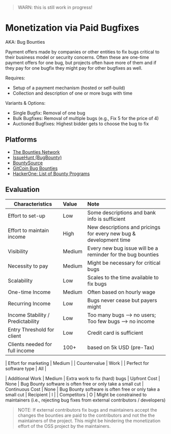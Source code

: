 > WARN: this is still work in progress!

# Monetization via Paid Bugfixes
AKA: Bug Bounties

Payment offers made by companies or other entities to fix bugs critical to their business model or security concerns.
Often these are one-time payment offers for one bug, but projects often have more of them and if they pay for one bugfix they might pay for other bugfixes as well.

Requires:
* Setup of a payment mechanism (hosted or self-build)
* Collection and description of one or more bugs with time

Variants & Options:
* Single Bugfix: Removal of one bug
* Bulk Bugfixes: Removal of multiple bugs (e.g., Fix 5 for the price of 4)
* Auctioned Bugfixes: Highest bidder gets to choose the bug to fix

## Platforms
* [The Bounties Network](https://bounties.network/)
* [IssueHunt (BugBounty)](https://bounty.issuehunt.io/)
* [BountySource](https://bountysource.com/)
* [GitCoin Bug Bounties](https://gitcoin.co/explorer/)
* [HackerOne: List of Bounty Programs](https://hackerone.com/bug-bounty-programs)

## Evaluation

| Characteristics                   | Value  | Note |
| --------------------------------- |:------ |:---- |
| Effort to set-up                  | Low    | Some descriptions and bank info is sufficient
| Effort to maintain income         | High   | New descriptions and pricings for every new bug & development time
| Visibility                        | Medium | Every new bug issue will be a reminder for the bug bounties
| Necessity to pay                  | Medium | Might be necessary for critical bugs 
| Scalability                       | Low    | Scales to the time available to fix bugs
| One-time Income                   | Medium | Often based on hourly wage
| Recurring Income                  | Low    | Bugs never cease but payers might
| Income Stability / Predictability | Low    | Too many bugs --> no users; Too few bugs --> no income
| Entry Threshold for client        | Low    | Credit card is sufficient
| Clients needed for full income    | 100+   | based on 5k USD (pre-Tax)

| Effort for marketing              | Medium | 
| Countervalue                      | Work   | 
| Perfect for software type         | All    | 

| Additional Work                   | Medium | Extra work to fix (hard) bugs
| Upfront Cost                      | None   | Bug Bounty software is often free or only take a small cut
| Continuous Cost                   | None    | Bug Bounty software is often free or only take a small cut
| Recipient                         | I      | 
| Competitors                       | O      | Might be constrained to maintainers (i.e., rejecting bug fixes from external contributors / developers)

> NOTE: If external contributors fix bugs and maintainers accept the changes the bounties are paid to the contributors and not the the maintainers of the project. This might be hindering the monetization effort of the OSS project by the maintainers.